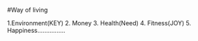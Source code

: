 #Way of living


1.Environment(KEY)
2. Money
3. Health(Need)
4. Fitness(JOY)
5. Happiness................
